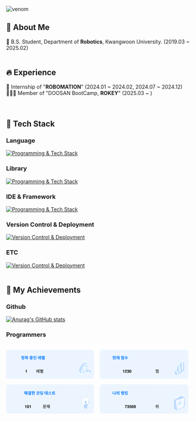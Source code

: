 <div>
  
  <!--Header-->
  ![venom](https://capsule-render.vercel.app/api?type=venom&height=200&section=header&text=Minjae's%20Github&fontSize=70&color=0:8871e5,100:b678c4&stroke=b678c4&fontAlignY=38&desc=🤖Robotics&descAlignY=60&descAlign=center)

  
</div>

<div>
  <!--Body-->
  
  ## 👀 About Me
 <!-- **I am studying at the Department of Robotics of Kwangwoon University.** -->
  🏫 B.S. Student, Department of **Robotics**, Kwangwoon University. (2019.03 ~ 2025.02)<br>
  <br>

  ## :fire: Experience
  :office: Internship of "**ROBOMATION**" (2024.01 ~ 2024.02, 2024.07 ~ 2024.12)<br>
  👩🏻‍💻 Member of "DOOSAN BootCamp, **ROKEY**" (2025.03 ~ )<br>  
  <br>
  
  ## 🧱 Tech Stack
  ### Language
  [![Programming & Tech Stack](https://skillicons.dev/icons?i=py,c,cpp,flutter,dart,md,linux&perline=9&theme=light)](https://skillicons.dev)
  
  ### Library
  [![Programming & Tech Stack](https://skillicons.dev/icons?i=ros,ai,pytorch,tensorflow&perline=9&theme=light)](https://skillicons.dev)
  
  ### IDE & Framework
  [![Programming & Tech Stack](https://skillicons.dev/icons?i=vscode,visualstudio,androidstudio,qt,anaconda,raspberrypi,arduino,matlab&perline=9&theme=light)](https://skillicons.dev)

  ### Version Control & Deployment
  [![Version Control & Deployment](https://skillicons.dev/icons?i=git,github,bitbucket,ubuntu&perline=10&theme=light)](https://skillicons.dev)
  
  ### ETC
  [![Version Control & Deployment](https://skillicons.dev/icons?i=notion,mysql&perline=10&theme=light)](https://skillicons.dev)
  <br>
  <br>
  
  ## 🤔 My Achievements
  ### Github
  [![Anurag's GitHub stats](https://github-readme-stats.vercel.app/api?username=GooMinjae&show_icons=true&theme=radical)](https://github.com/anuraghazra/github-readme-stats) 
  
  ### Programmers
  ![Programmers Badge](https://raw.githubusercontent.com/GooMinjae/Programmers_Badge_Generator/main/result/result.svg)
  <br>
</div>



<!--
**GooMinjae/GooMinjae** is a ✨ _special_ ✨ repository because its `README.md` (this file) appears on your GitHub profile.

Here are some ideas to get you started:

- 🔭 I’m currently working on ...
- 🌱 I’m currently learning ...
- 👯 I’m looking to collaborate on ...
- 🤔 I’m looking for help with ...
- 💬 Ask me about ...
- 📫 How to reach me: ...
- 😄 Pronouns: ...
- ⚡ Fun fact: ...
-->
